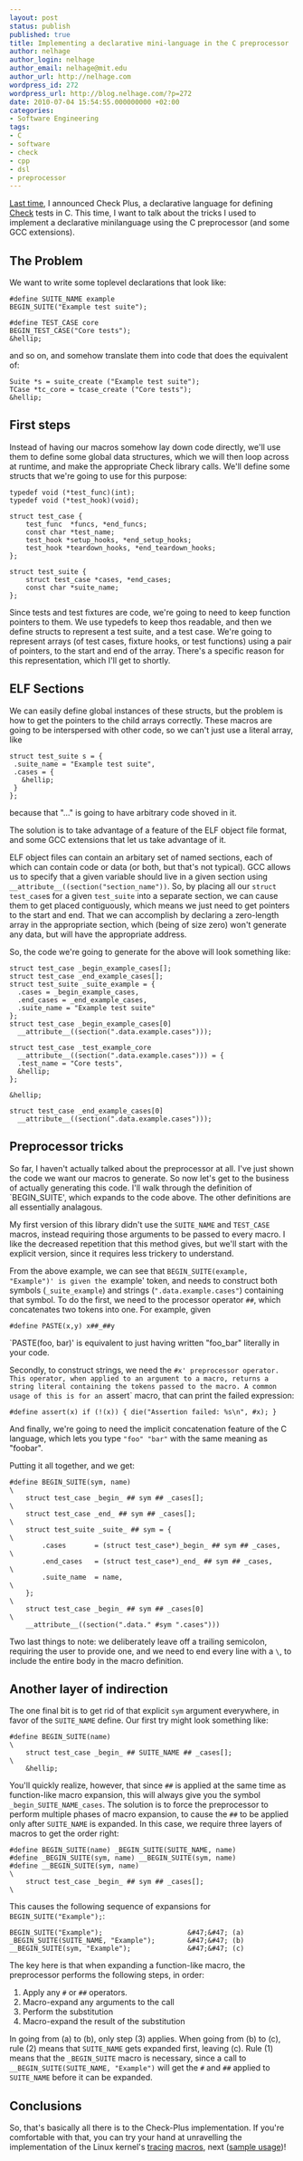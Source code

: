 ```yaml
---
layout: post
status: publish
published: true
title: Implementing a declarative mini-language in the C preprocessor
author: nelhage
author_login: nelhage
author_email: nelhage@mit.edu
author_url: http://nelhage.com
wordpress_id: 272
wordpress_url: http://blog.nelhage.com/?p=272
date: 2010-07-04 15:54:55.000000000 +02:00
categories:
- Software Engineering
tags:
- C
- software
- check
- cpp
- dsl
- preprocessor
---
```

[Last time][lasttime], I announced Check Plus, a declarative language for
defining [Check][check] tests in C. This time, I want to talk about the tricks I
used to implement a declarative minilanguage using the C preprocessor (and some
GCC extensions).

The Problem
-----------

We want to write some toplevel declarations that look like:

    #define SUITE_NAME example
    BEGIN_SUITE("Example test suite");

    #define TEST_CASE core
    BEGIN_TEST_CASE("Core tests");
    &hellip;

and so on, and somehow translate them into code that does the equivalent of:

    Suite *s = suite_create ("Example test suite");
    TCase *tc_core = tcase_create ("Core tests");
    &hellip;

First steps
-----------

Instead of having our macros somehow lay down code directly, we'll use them to
define some global data structures, which we will then loop across at runtime,
and make the appropriate Check library calls. We'll define some structs that
we're going to use for this purpose:

    typedef void (*test_func)(int);
    typedef void (*test_hook)(void);

    struct test_case {
        test_func  *funcs, *end_funcs;
        const char *test_name;
        test_hook *setup_hooks, *end_setup_hooks;
        test_hook *teardown_hooks, *end_teardown_hooks;
    };

    struct test_suite {
        struct test_case *cases, *end_cases;
        const char *suite_name;
    };

Since tests and test fixtures are code, we're going to need to keep function
pointers to them. We use typedefs to keep thos readable, and then we define
structs to represent a test suite, and a test case. We're going to represent
arrays (of test cases, fixture hooks, or test functions) using a pair of
pointers, to the start and end of the array. There's a specific reason for this
representation, which I'll get to shortly.

ELF Sections
------------

We can easily define global instances of these structs, but the problem is how
to get the pointers to the child arrays correctly. These macros are going to be
interspersed with other code, so we can't just use a literal array, like

    struct test_suite s = {
     .suite_name = "Example test suite",
     .cases = {
       &hellip;
     }
    };

because that "&hellip;" is going to have arbitrary code shoved in it.

The solution is to take advantage of a feature of the ELF object file format,
and some GCC extensions that let us take advantage of it.

ELF object files can contain an arbitary set of named sections, each
of which can contain code or data (or both, but that's not
typical). GCC allows us to specify that a given variable should live
in a given section using
`__attribute__((section("section_name"))`. So, by placing all our
`struct test_case`s for a given `test_suite` into a separate section,
we can cause them to get placed contiguously, which means we just need
to get pointers to the start and end. That we can accomplish by
declaring a zero-length array in the appropriate section, which (being
of size zero) won't generate any data, but will have the appropriate
address.

So, the code we're going to generate for the above will look something
like:

    struct test_case _begin_example_cases[];
    struct test_case _end_example_cases[];
    struct test_suite _suite_example = {
      .cases = _begin_example_cases,
      .end_cases = _end_example_cases,
      .suite_name = "Example test suite"
    };
    struct test_case _begin_example_cases[0]
      __attribute__((section(".data.example.cases")));

    struct test_case _test_example_core
      __attribute__((section(".data.example.cases"))) = {
      .test_name = "Core tests",
      &hellip;
    };

    &hellip;

    struct test_case _end_example_cases[0]
      __attribute__((section(".data.example.cases")));

Preprocessor tricks
-------------------

So far, I haven't actually talked about the preprocessor at all. I've
just shown the code we want our macros to generate. So now let's get
to the business of actually generating this code. I'll walk through
the definition of `BEGIN_SUITE', which expands to the code above. The
other definitions are all essentially analagous.

My first version of this library didn't use the `SUITE_NAME` and
`TEST_CASE` macros, instead requiring those arguments to be passed to
every macro. I like the decreased repetition that this method gives,
but we'll start with the explicit version, since it requires less
trickery to understand.

From the above example, we can see that `BEGIN_SUITE(example,
"Example")' is given the `example' token, and needs to construct both
symbols (`_suite_example`) and strings (`".data.example.cases"`)
containing that symbol. To do the first, we need to the processor
operator `##`, which concatenates two tokens into one. For example,
given

    #define PASTE(x,y) x##_##y

`PASTE(foo, bar)' is equivalent to just having written "foo_bar"
literally in your code.

Secondly, to construct strings, we need the `#x' preprocessor
operator. This operator, when applied to an argument to a macro,
returns a string literal containing the tokens passed to the macro. A
common usage of this is for an `assert` macro, that can print the
failed expression:

    #define assert(x) if (!(x)) { die("Assertion failed: %s\n", #x); }

And finally, we're going to need the implicit concatenation feature of
the C language, which lets you type `"foo" "bar"` with the same
meaning as "foobar".

Putting it all together, and we get:

    #define BEGIN_SUITE(sym, name)                                          \
        struct test_case _begin_ ## sym ## _cases[];                        \
        struct test_case _end_ ## sym ## _cases[];                          \
        struct test_suite _suite_ ## sym = {                                \
            .cases       = (struct test_case*)_begin_ ## sym ## _cases,     \
            .end_cases   = (struct test_case*)_end_ ## sym ## _cases,       \
            .suite_name  = name,                                            \
        };                                                                  \
        struct test_case _begin_ ## sym ## _cases[0]                        \
        __attribute__((section(".data." #sym ".cases")))

Two last things to note: we deliberately leave off a trailing
semicolon, requiring the user to provide one, and we need to end every
line with a `\`, to include the entire body in the macro definition.

Another layer of indirection
----------------------------

The one final bit is to get rid of that explicit `sym` argument
everywhere, in favor of the `SUITE_NAME` define. Our first try might
look something like:

    #define BEGIN_SUITE(name)                                               \
        struct test_case _begin_ ## SUITE_NAME ## _cases[];                 \
        &hellip;

You'll quickly realize, however, that since `##` is applied at the
same time as function-like macro expansion, this will always give you
the symbol `_begin_SUITE_NAME_cases`. The solution is to force the
preprocessor to perform multiple phases of macro expansion, to cause
the `##` to be applied only after `SUITE_NAME` is expanded. In this
case, we require three layers of macros to get the order right:

    #define BEGIN_SUITE(name) _BEGIN_SUITE(SUITE_NAME, name)
    #define _BEGIN_SUITE(sym, name) __BEGIN_SUITE(sym, name)
    #define __BEGIN_SUITE(sym, name)                                        \
        struct test_case _begin_ ## sym ## _cases[];                        \

This causes the following sequence of expansions for
`BEGIN_SUITE("Example");`:

    BEGIN_SUITE("Example");                     &#47;&#47; (a)
    _BEGIN_SUITE(SUITE_NAME, "Example");        &#47;&#47; (b)
    __BEGIN_SUITE(sym, "Example");              &#47;&#47; (c)

The key here is that when expanding a function-like macro, the
preprocessor performs the following steps, in order:

1. Apply any `#` or `##` operators.
2. Macro-expand any arguments to the call
3. Perform the substitution
4. Macro-expand the result of the substitution

In going from (a) to (b), only step (3) applies. When going from (b)
to (c), rule (2) means that `SUITE_NAME` gets expanded first, leaving
(c). Rule (1) means that the `_BEGIN_SUITE` macro is necessary, since
a call to `__BEGIN_SUITE(SUITE_NAME, "Example")` will get the `#` and
`##` applied to `SUITE_NAME` before it can be expanded.

Conclusions
-----------

So, that's basically all there is to the Check-Plus implementation. If
you're comfortable with that, you can try your hand at unravelling the
implementation of the Linux kernel's [tracing][define_trace]
[macros][ftrace], next ([sample usage][tracing])!

[lasttime]: http:&#47;&#47;blog.nelhage.com&#47;2010&#47;06&#47;check-plus-an-edsl-for-writing-unit-tests-in-c&#47;
[check]: http:&#47;&#47;check.sourceforge.net&#47;
[define_trace]: http:&#47;&#47;git.kernel.org&#47;?p=linux&#47;kernel&#47;git&#47;torvalds&#47;linux-2.6.git;a=blob;f=include&#47;trace&#47;define_trace.h;h=1dfab54015113b83bce9f3302470c3a5ed95b5e7;hb=HEAD
[ftrace]: http:&#47;&#47;git.kernel.org&#47;?p=linux&#47;kernel&#47;git&#47;torvalds&#47;linux-2.6.git;a=blob;f=include&#47;trace&#47;ftrace.h;h=5a64905d7278a47fb683a0aceb63cef029dd467b;hb=HEAD
[tracing]: http:&#47;&#47;git.kernel.org&#47;?p=linux&#47;kernel&#47;git&#47;torvalds&#47;linux-2.6.git;a=blob;f=include&#47;trace&#47;events&#47;kmem.h;h=3adca0ca9dbee10479d34d5a3e3562609ef89e86;hb=HEAD
